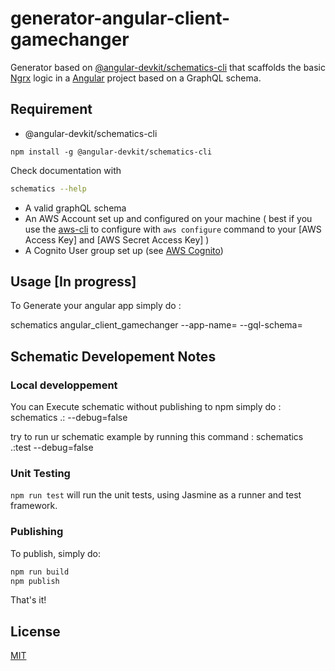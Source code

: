 # generator-angular-client-gamechanger

Generator based on [@angular-devkit/schematics-cli](https://github.com/angular/angular-cli/blob/HEAD/packages/angular_devkit/schematics/README.md) that scaffolds the basic [Ngrx](https://ngrx.io/) logic in a [Angular](https://angular.io/) project based on a GraphQL schema.

## Requirement

- @angular-devkit/schematics-cli 
```
npm install -g @angular-devkit/schematics-cli
```
Check documentation with
```bash
schematics --help
```
- A valid graphQL schema
- An AWS Account set up and configured on your machine ( best if you use the [aws-cli](https://docs.aws.amazon.com/cli/latest/userguide/cli-chap-install.html) to configure with `aws configure` command to your [AWS Access Key] and [AWS Secret Access Key] )
- A Cognito User group set up (see [AWS Cognito](https://docs.aws.amazon.com/cognito/latest/developerguide/cognito-user-pool-as-user-directory.html))

## Usage [In progress]
 
To Generate your angular app simply do :

schematics angular_client_gamechanger --app-name=<my-app-name> --gql-schema=<path-to-gcl-schema>

## Schematic Developement Notes 

### Local developpement

You can Execute schematic without publishing to npm simply do :
schematics .:<my-tested-schematic> --debug=false

try to run ur schematic example by running this command :
schematics .:test --debug=false

### Unit Testing

`npm run test` will run the unit tests, using Jasmine as a runner and test framework.

### Publishing

To publish, simply do:

```bash
npm run build
npm publish
```

That's it!

## License
[MIT](https://choosealicense.com/licenses/mit/)
